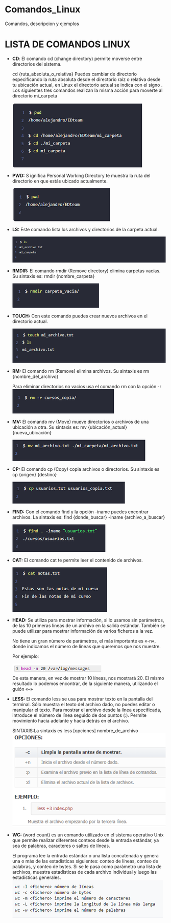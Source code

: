 # Comandos_Linux
Comandos, descripcion y ejemplos

# LISTA DE COMANDOS LINUX 

- __CD__:
     El comando cd (change directory) permite moverse entre directorios del sistema.

    cd {ruta\_absoluta\_o\_relativa}
    Puedes cambiar de directorio especificando la ruta absoluta desde el directorio raíz o relativa desde tu ubicación actual, en Linux el directorio actual se indica con el signo .
    Los siguientes tres comandos realizan la misma acción para moverte al directorio mi\_carpeta

    ![cd](img/cd.png)

- __PWD:__ S
    ignifica Personal Working Directory te muestra la ruta del directorio en que estás ubicado actualmente. 
    
    ![pwd](img/pwd.png)

- __LS:__ 
    Este comando lista los archivos y directorios de la carpeta actual.
    
    ![ls](img/ls.png)

- __RMDIR:__ 
    El comando rmdir (Remove directory) elimina carpetas vacías. Su sintaxis es: rmdir {nombre\_carpeta}

    ![RMDIR](img/RMDIR.png)

- __TOUCH:__ 
    Con este comando puedes crear nuevos archivos en el directorio actual.

    ![TOUCH](img/TOUCH.png)

- __RM:__ El comando rm (Remove) elimina archivos. Su sintaxis es rm {nombre\_del\_archivo}

    Para eliminar directorios no vacíos usa el comando rm con la opción -r
    ![rm](img/rm.png)

- __MV:__ 
    El comando mv (Move) mueve directorios o archivos de una ubicación a otra. Su sintaxis es: mv {ubicación\_actual} {nueva\_ubicación}
    
    ![mv](img/mv.png)

- __CP:__
    El comando cp (Copy) copia archivos o directorios. Su sintaxis es cp {origen} {destino}

    ![cp](img/co.png)

- __FIND:__ 
    Con el comando find y la opción -iname puedes encontrar archivos. La sintaxis es: find {donde\_buscar} -iname {archivo\_a\_buscar}

    ![find](img/find.png)

- __CAT:__ 
    El comando cat te permite leer el contenido de archivos.

    ![cat](img/cat.png)

- __HEAD:__ 
    Se utiliza para mostrar información,  si lo usamos sin parámetros, de las 10 primeras líneas de un archivo en la salida estándar.  También se puede utilizar para mostrar información de varios ficheros a la vez.

    No tiene un gran número de parámetros, el más importante es «-n«, donde indicamos el número de líneas que queremos que nos muestre.
    
    Por ejemplo:
    
    ![head](img/head.png)       
    De esta manera, en vez de mostrar 10 líneas, nos mostrará 20. El mismo resultado lo podemos encontrar, de la siguiente manera, utilizando el guión «–»

- __LESS:__ 
    El comando less se usa para mostrar texto en la pantalla del terminal. Sólo muestra el texto del archivo dado, no puedes editar o manipular el texto. Para mostrar el archivo desde la línea especificada, introduce el número de línea seguido de dos puntos (:). Permite movimiento hacia adelante y hacia detrás en el archivo.

    SINTAXIS:La sintaxis es less [opciones] nombre_de_archivo 
    ![less](img/less.png)

- __WC:__ 
    (word count) es un comando utilizado en el sistema operativo Unix que permite realizar diferentes conteos desde la entrada estándar, ya sea de palabras, caracteres o saltos de líneas.

    El programa lee la entrada estándar o una lista concatenada y genera una o más de las estadísticas siguientes: conteo de líneas, conteo de palabras, y conteo de bytes. Si se le pasa como parámetro una lista de archivos, muestra estadísticas de cada archivo individual y luego las estadísticas generales.
    ![wc](img/ec.png)
